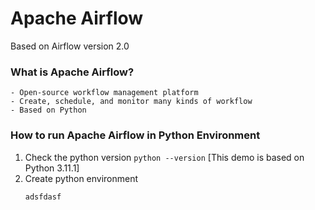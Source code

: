 # Apache Airflow

Based on Airflow version 2.0

### What is Apache Airflow?
    - Open-source workflow management platform
    - Create, schedule, and monitor many kinds of workflow
    - Based on Python

### How to run Apache Airflow in Python Environment
1. Check the python version `python --version` [This demo is based on Python 3.11.1]
2. Create python environment
    ```
    adsfdasf
    ```